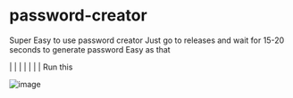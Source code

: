 # password-creator
Super Easy to use password creator
Just go to releases and wait for 15-20 seconds to generate password
Easy as that

|
|
|
|
|
|
|
Run this

![image](https://user-images.githubusercontent.com/92136421/158810649-a8107c6f-30c7-4273-9e57-93e68aa05f65.png)
